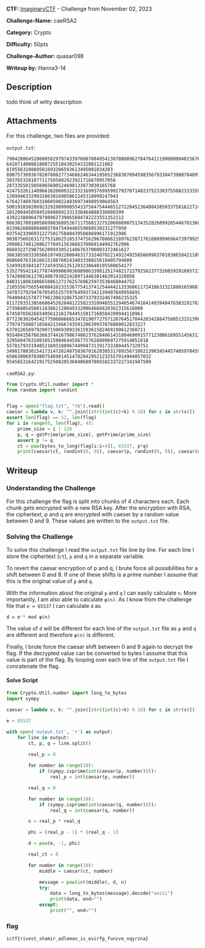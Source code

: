 **CTF:** [ImaginaryCTF](https://imaginaryctf.org/ArchivedChallenges) - Challenge from November 02, 2023

**Challenge-Name:** caeRSA2

**Category:** Crypto

**Difficulty:** 50pts

**Challenge-Author:** quasar098

**Writeup by:** Hanna3-14

## Description
todo think of witty description

## Attachments
For this challenge, two files are provided:

`output.txt`:
```
79042006452860058297974339760070849541387880896278476411190080004015676005013 641071400881800725518430254332081121802 819556310889501693286593613495081034203
89075738936782078082773468624634410565236830709459835679338473908704097356169658 3037653281877117565882923921716670057058 2873355015056965690524690133873030165768
4247532611409661020009322332169937699599179370714823752330375508233335920169683048 12099463329932863016905061245318999247943 67642748976031060590224836973498959064563
500191030286923291989900554337564754446512722045236408438503375816227243854735664228 1012004450594520498891331338464888336000399 4392238896479798962739065684742223551352112
86630178010058699836895267117568132752060809075134352826099205446701360362163617118230 02396260088848037847549446559088530231277950 03754233969312275017584043950886996171912986
90387560263172753186251853747562967086621897623871761688999696473979925674816604665832912 209861748128862770451563666370069144942762996 866032272987562095930521486763700003372461627
3663855033365661974922008463173324070221492249258566098370103865842118923429467859745954424 0686607631616615108760243403330825610405794080 5349910384187724593561351203238640195580654177
5352795421417787499906983608906339812517482172279256237732605929109572394713402177089254576506 57420083612701406793822428971446301463914328058 84031180834866508612717625769625973530468844752
2185556756554608410231536775413741254444213336061172418631321880165988146933836785015938388301759 3470727929476705455157597649937342139407849956691 764084415787779623063286752073379332467496235325
811729331385660645282848122582331094655229405467416414939484763831917636692172886481343455847237648 27398485450811838621200493320064668428362315616000 67450765626654056121617844515017168584399944110961
07723630204542775060866653478190772757126764517044203428647580513151398644388436416844716290982555399 779747508871650421346674359120639937878860012833227 637012656979290715069309336159361582469190612360711
9554041567663663744167986748623762848614318046909157712308610955145631317438547106410910279561753667024 3295604763108105159046445567757628809697275914851818 5578179331948521603188967449947313917332804457329751
3490178830154173147262407583678162030531789356710821390345445740597845977320687884227246698474239445669433 65063006978300754698145147828429521232557914944057032 95456531642191752508205360406807805582337227341947509
```

`caeRSA2.py`:
```python
from Crypto.Util.number import *
from random import randint


flag = open("flag.txt", "rb").read()
caesar = lambda v, k: "".join([str((int(c)+k) % 10) for c in str(v)])
assert len(flag) == 52, len(flag)
for i in range(0, len(flag), 4):
	prime_size = i | 128
	p, q = getPrime(prime_size), getPrime(prime_size)
	assert p != q
	ct = pow(bytes_to_long(flag[i:i+4]), 65537, p*q)
	print(caesar(ct, randint(0, 9)), caesar(p, randint(0, 9)), caesar(q, randint(0, 9)))
```

## Writeup

### Understanding the Challenge
For this challenge the flag is split into chunks of 4 characters each.
Each chunk gets encrypted with a new RSA key.
After the encryption with RSA, the ciphertext, p and q are encrypted with caeser by a random value between 0 and 9.
These values are written to the `output.txt` file.

### Solving the Challenge
To solve this challenge I read the `output.txt` file line by line.
For each line I store the ciphertext (`ct`), `p` and `q` in a separate variable.

To revert the caesar encryption of p and q, I brute force all possibilities for a shift between 0 and 9.
If one of these shifts is a prime number I assume that this is the original value of `p` and `q`.

With the information about the original `p` and `q` I can easily calculate `n`.
More importantly, I am also able to calculate `φ(n)`.
As I know from the challenge file that `e = 65537` I can calculate `d` as

`d = e⁻¹ mod φ(n)`

The value of `d` will be different for each line of the `output.txt` file as `p` and `q` are different and therefore `φ(n)` is different.

Finally, I brute force the caesar shift between 0 and 9 again to decrypt the flag.
If the decrypted value can be converted to bytes I assume that this value is part of the flag.
By looping over each line of the `output.txt` file I concatenate the flag.

#### Solve Script
```python
from Crypto.Util.number import long_to_bytes
import sympy

caesar = lambda v, k: "".join([str((int(c)+k) % 10) for c in str(v)])

e = 65537

with open('output.txt', 'r') as output:
	for line in output:
		ct, p, q = line.split()
		
		real_p = 0

		for number in range(10):
			if (sympy.isprime(int(caesar(p, number)))):
				real_p = int(caesar(p, number))

		real_q = 0

		for number in range(10):
			if (sympy.isprime(int(caesar(q, number)))):
				real_q = int(caesar(q, number))

		n = real_p * real_q

		phi = (real_p - 1) * (real_q - 1)

		d = pow(e, -1, phi)

		real_ct = 0

		for number in range(10):
			middle = caesar(ct, number)

			message = pow(int(middle), d, n)
			try:
				data = long_to_bytes(message).decode("ascii")
				print(data, end="")
			except:
				print("", end="")
```

### flag
`ictf{rivest_shamir_adleman_is_evirfg_funzve_nqyrzna}`
